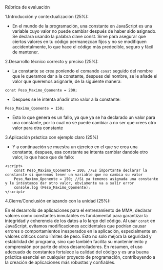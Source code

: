 Rúbrica de evaluación

1.Introducción y contextualización (25%):


- En el mundo de la programación, una constante en JavaScript es una variable cuyo valor no puede cambiar después de haber sido asignado. Se declara usando la palabra clave const. Sirve para asegurar que ciertos valores en tu código permanezcan fijos y no se modifiquen accidentalmente, lo que hace el código más predecible, seguro y fácil de mantener.




2.Desarrollo técnico correcto y preciso (25%):


- La constante se crea poniendo el comando `const` seguido del nombre que le queramos dar a la constante, despues del nombre, se le añade el valor que queremos asignarle, de la siguiente manera:

 ```
 const Peso_Maximo_Oponente = 200;
 ```

 - Despues se le intenta añadir otro valor a la constante:

 ``` 
 Peso_Maximo_Oponente = 150;
 ```
 - Esto lo que genera es un fallo, ya que ya se ha declarado un valor para una constante, por lo cual no se puede cambiar a no ser que crees otro valor para otra constante




3.Aplicación práctica con ejemplo claro (25%)



- Y a continuación se muestra un ejercico en el que se crea una constante, despues, esa constante se intenta cambiar dandole otro valor, lo que hace que de fallo:

```
<script>
    const Peso_Maximo_Oponente = 200; //Es importante declarar la constanste si queremos tener un variable que no cambia su valor
    Peso_Maximo_Oponente = 150; //Si ya tenemos asignada una constante y le intentamos dar otro valor, obviamente va a salir error
    console.log (Peso_Maximo_Oponente);
</script>

```





4.Cierre/Conclusión enlazando con la unidad (25%):   


En el desarrollo de aplicaciones para el entrenamiento de MMA, declarar valores como constantes inmutables es fundamental para garantizar la integridad y coherencia de los datos a lo largo del código. Al usar `const` en JavaScript, evitamos modificaciones accidentales que podrían causar errores o comportamientos inesperados en la aplicación, especialmente en valores críticos como límites de peso. Esto no solo mejora la seguridad y estabilidad del programa, sino que también facilita su mantenimiento y comprensión por parte de otros desarrolladores. En resumen, el uso adecuado de constantes fortalece la calidad del código y es una buena práctica esencial en cualquier proyecto de programación, contribuyendo a la creación de aplicaciones más robustas y confiables.